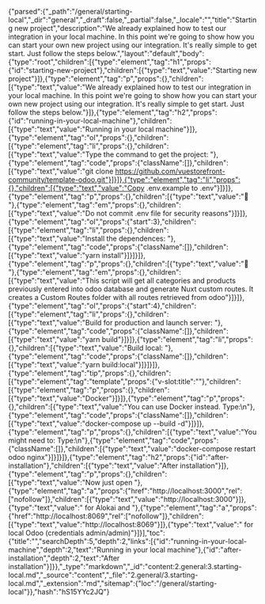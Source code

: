 {"parsed":{"_path":"/general/starting-local","_dir":"general","_draft":false,"_partial":false,"_locale":"","title":"Starting new project","description":"We already explained how to test our integration in your local machine. In this point we're going to show how you can start your own new project using our integration. It's really simple to get start. Just follow the steps below.","layout":"default","body":{"type":"root","children":[{"type":"element","tag":"h1","props":{"id":"starting-new-project"},"children":[{"type":"text","value":"Starting new project"}]},{"type":"element","tag":"p","props":{},"children":[{"type":"text","value":"We already explained how to test our integration in your local machine. In this point we're going to show how you can start your own new project using our integration. It's really simple to get start. Just follow the steps below."}]},{"type":"element","tag":"h2","props":{"id":"running-in-your-local-machine"},"children":[{"type":"text","value":"Running in your local machine"}]},{"type":"element","tag":"ol","props":{},"children":[{"type":"element","tag":"li","props":{},"children":[{"type":"text","value":"Type the command to get the project: "},{"type":"element","tag":"code","props":{"className":[]},"children":[{"type":"text","value":"git clone https://github.com/vuestorefront-community/template-odoo.git"}]}]},{"type":"element","tag":"li","props":{},"children":[{"type":"text","value":"Copy .env.example to .env"}]}]},{"type":"element","tag":"p","props":{},"children":[{"type":"text","value":"🚩 "},{"type":"element","tag":"em","props":{},"children":[{"type":"text","value":"Do not commit .env file for security reasons"}]}]},{"type":"element","tag":"ol","props":{"start":3},"children":[{"type":"element","tag":"li","props":{},"children":[{"type":"text","value":"Install the dependences: "},{"type":"element","tag":"code","props":{"className":[]},"children":[{"type":"text","value":"yarn install"}]}]}]},{"type":"element","tag":"p","props":{},"children":[{"type":"text","value":"🎯 "},{"type":"element","tag":"em","props":{},"children":[{"type":"text","value":"This script will get all categories and products previously entered into odoo database and generate Nuxt custom routes. It creates a Custom Routes folder with all routes retrieved from odoo"}]}]},{"type":"element","tag":"ol","props":{"start":4},"children":[{"type":"element","tag":"li","props":{},"children":[{"type":"text","value":"Build for production and launch server: "},{"type":"element","tag":"code","props":{"className":[]},"children":[{"type":"text","value":"yarn build"}]}]},{"type":"element","tag":"li","props":{},"children":[{"type":"text","value":"Build local: "},{"type":"element","tag":"code","props":{"className":[]},"children":[{"type":"text","value":"yarn build:local"}]}]}]},{"type":"element","tag":"tip","props":{},"children":[{"type":"element","tag":"template","props":{"v-slot:title":""},"children":[{"type":"element","tag":"p","props":{},"children":[{"type":"text","value":"Docker"}]}]},{"type":"element","tag":"p","props":{},"children":[{"type":"text","value":"You can use Docker instead. Type:\n"},{"type":"element","tag":"code","props":{"className":[]},"children":[{"type":"text","value":"docker-compose up --build -d"}]}]},{"type":"element","tag":"p","props":{},"children":[{"type":"text","value":"You might need to: Type:\n"},{"type":"element","tag":"code","props":{"className":[]},"children":[{"type":"text","value":"docker-compose restart odoo nginx"}]}]}]},{"type":"element","tag":"h2","props":{"id":"after-installation"},"children":[{"type":"text","value":"After installation"}]},{"type":"element","tag":"p","props":{},"children":[{"type":"text","value":"Now just open "},{"type":"element","tag":"a","props":{"href":"http://localhost:3000","rel":["nofollow"]},"children":[{"type":"text","value":"http://localhost:3000"}]},{"type":"text","value":" for Alokai and "},{"type":"element","tag":"a","props":{"href":"http://localhost:8069","rel":["nofollow"]},"children":[{"type":"text","value":"http://localhost:8069"}]},{"type":"text","value":" for local Odoo (credentials admin/admin)"}]}],"toc":{"title":"","searchDepth":5,"depth":2,"links":[{"id":"running-in-your-local-machine","depth":2,"text":"Running in your local machine"},{"id":"after-installation","depth":2,"text":"After installation"}]}},"_type":"markdown","_id":"content:2.general:3.starting-local.md","_source":"content","_file":"2.general/3.starting-local.md","_extension":"md","sitemap":{"loc":"/general/starting-local"}},"hash":"hS15YYc2JQ"}